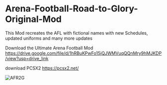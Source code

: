# Arena-Football-Road-to-Glory-Original-Mod
This Mod recreates the AFL with fictional names with new Schedules, updated uniforms and many more updates

Download the Ultimate Arena Football Mod https://drive.google.com/file/d/1hRBuKPwFo15jQJWMVuqQQnMry9hMJKDP/view?usp=drive_link

download PCSX2 https://pcsx2.net/

![AFR2G](https://github.com/user-attachments/assets/3f623c44-cc76-495c-96f7-ecb72836b5e0)
